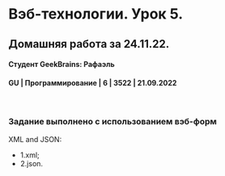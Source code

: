 # Вэб-технологии. Урок 5. 
## Домашняя работа за 24.11.22.
#### Студент GeekBrains: Рафаэль
#### GU | Программирование | 6 | 3522 | 21.09.2022
<br>

### Задание выполнено с использованием вэб-форм

XML and JSON:
* 1.xml;
* 2.json.




    



